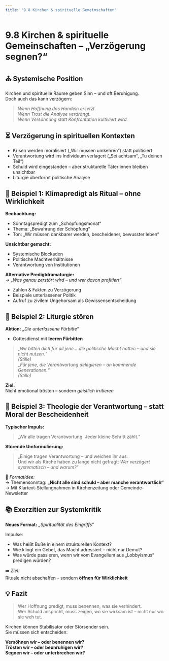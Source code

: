 ```yaml
---
title: "9.8 Kirchen & spirituelle Gemeinschaften"
---
```


# 9.8 Kirchen & spirituelle Gemeinschaften – „Verzögerung segnen?“

## ⛪ Systemische Position

Kirchen und spirituelle Räume geben Sinn – und oft Beruhigung.\
Doch auch das kann verzögern:

> _Wenn Hoffnung das Handeln ersetzt._\
> _Wenn Trost die Analyse verdrängt._\
> _Wenn Versöhnung statt Konfrontation kultiviert wird._

## ⏳ Verzögerung in spirituellen Kontexten

- Krisen werden moralisiert („Wir müssen umkehren“) statt politisiert
- Verantwortung wird ins Individuum verlagert („Sei achtsam“, „Tu deinen Teil“)
- Schuld wird eingestanden – aber strukturelle Täter:innen bleiben unsichtbar
- Liturgie überformt politische Analyse

## 🔧 Beispiel 1: Klimapredigt als Ritual – ohne Wirklichkeit

**Beobachtung:**

- Sonntagspredigt zum „Schöpfungsmonat“
- Thema: „Bewahrung der Schöpfung“
- Ton: „Wir müssen dankbarer werden, bescheidener, bewusster leben“

**Unsichtbar gemacht:**

- Systemische Blockaden
- Politische Machtverhältnisse
- Verantwortung von Institutionen

**Alternative Predigtdramaturgie:**\
→ _„Was genau zerstört wird – und wer davon profitiert“_

- Zahlen & Fakten zu Verzögerung
- Beispiele unterlassener Politik
- Aufruf zu zivilem Ungehorsam als Gewissensentscheidung

## 🔧 Beispiel 2: Liturgie stören

**Aktion:** _„Die unterlassene Fürbitte“_

- Gottesdienst mit **leeren Fürbitten**

> _„Wir bitten dich für all jene… die politische Macht hätten – und sie nicht nutzen.“_\
> _(Stille)_\
> _„Für jene, die Verantwortung delegieren – an kommende Generationen.“_\
> _(Stille)_

**Ziel:**\
Nicht emotional trösten – sondern _geistlich irritieren_

## 🔧 Beispiel 3: Theologie der Verantwortung – statt Moral der Bescheidenheit

**Typischer Impuls:**

> „Wir alle tragen Verantwortung. Jeder kleine Schritt zählt.“

**Störende Umformulierung:**

> „Einige tragen Verantwortung – und weichen ihr aus.\
> Und wir als Kirche haben zu lange nicht gefragt: _Wer verzögert systematisch – und warum?_“

📎 _Formatidee:_\
→ Themensonntag: **„Nicht alle sind schuld – aber manche verantwortlich“**\
→ Mit Klartext-Stellungnahmen in Kirchenzeitung oder Gemeinde-Newsletter

## 📚 Exerzitien zur Systemkritik

**Neues Format:** _„Spiritualität des Eingriffs“_

Impulse:

- Was heißt Buße in einem strukturellen Kontext?
- Wie klingt ein Gebet, das Macht adressiert – nicht nur Demut?
- Was würde passieren, wenn wir vom Evangelium aus „Lobbyismus“ predigen würden?

➡️ _Ziel:_\
Rituale nicht abschaffen – sondern **öffnen für Wirklichkeit**

## 💡 Fazit

> Wer Hoffnung predigt, muss benennen, was sie verhindert.\
> Wer Schuld anspricht, muss zeigen, wo sie wirksam ist – nicht nur wo sie weh tut.

Kirchen können Stabilisator oder Störsender sein.\
Sie müssen sich entscheiden:

**Versöhnen wir – oder benennen wir?\
Trösten wir – oder beunruhigen wir?\
Segnen wir – oder unterbrechen wir?**

<Footer />
